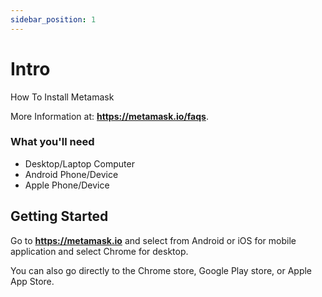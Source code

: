 ```yaml
---
sidebar_position: 1
---
```

# Intro

How To Install Metamask

More Information at: **https://metamask.io/faqs**.

### What you'll need

- Desktop/Laptop Computer
- Android Phone/Device
- Apple Phone/Device



## Getting Started

Go to **https://metamask.io** and select from Android or iOS for mobile application and select Chrome for desktop. 

You can also go directly to the Chrome store, Google Play store, or Apple App Store.



